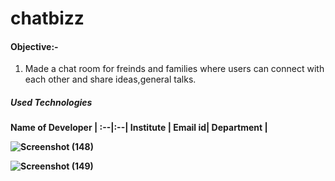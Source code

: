 # chatbizz

#### Objective:-

1. Made a chat room for freinds and families where users can connect with each other and share ideas,general talks.<br>

<h5> Used Technologies</h5>
<b>Name of Developer | 
:--|:--|
<b> Institute | 
<b> Email id|    
<b> Department | 

![Screenshot (148)](https://user-images.githubusercontent.com/69783183/178280980-69654734-4549-4c31-bc73-91667564b668.png)

![Screenshot (149)](https://user-images.githubusercontent.com/69783183/178283676-64d1b708-d1e6-4168-8ebd-9b2653a6ce98.png)

